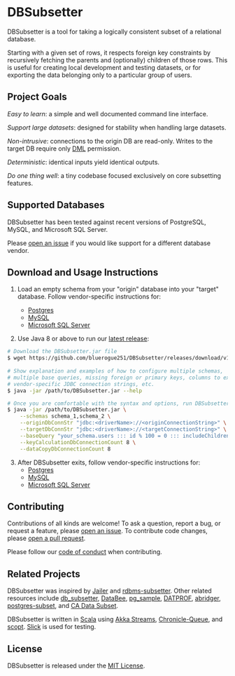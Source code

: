 # DBSubsetter

DBSubsetter is a tool for taking a logically consistent subset of a relational database.

Starting with a given set of rows, it respects foreign key constraints by recursively fetching
the parents and (optionally) children of those rows.
This is useful for creating local development and testing datasets, or for exporting the
data belonging only to a particular group of users.


## Project Goals

_Easy to learn_: a simple and well documented command line interface.

_Support large datasets_: designed for stability when handling large datasets.

_Non-intrusive_: connections to the origin DB are read-only. Writes to the
                 target DB require only [DML](https://stackoverflow.com/a/2578207)
                 permission.

_Deterministic_: identical inputs yield identical outputs.

_Do one thing well_: a tiny codebase focused exclusively on core subsetting features.


## Supported Databases

DBSubsetter has been tested against recent versions of PostgreSQL, MySQL, and Microsoft SQL Server.

Please [open an issue](https://github.com/bluerogue251/DBSubsetter/issues/new)
if you would like support for a different database vendor.


## Download and Usage Instructions

1. Load an empty schema from your "origin" database into your "target" database.
   Follow vendor-specific instructions for:
     * [Postgres](docs/pre_subset_postgres.md)
     * [MySQL](docs/pre_subset_mysql.md)
     * [Microsoft SQL Server](docs/pre_subset_ms_sql_server.md)
 
2. Use Java 8 or above to run our
[latest release](https://github.com/bluerogue251/DBSubsetter/releases/latest):

```bash
# Download the DBSubsetter.jar file
$ wget https://github.com/bluerogue251/DBSubsetter/releases/download/v1.0.0-beta.4/DBSubsetter.jar --output-document /path/to/DBSubsetter.jar
 
# Show explanation and examples of how to configure multiple schemas, 
# multiple base queries, missing foreign or primary keys, columns to exclude,
# vendor-specific JDBC connection strings, etc.
$ java -jar /path/to/DBSubsetter.jar --help

# Once you are comfortable with the syntax and options, run DBSubsetter for real
$ java -jar /path/to/DBSubsetter.jar \
    --schemas schema_1,schema_2 \
    --originDbConnStr "jdbc:<driverName>://<originConnectionString>" \
    --targetDbConnStr "jdbc:<driverName>://<targetConnectionString>" \
    --baseQuery "your_schema.users ::: id % 100 = 0 ::: includeChildren" \
    --keyCalculationDbConnectionCount 8 \
    --dataCopyDbConnectionCount 8
```

3. After DBSubsetter exits, follow vendor-specific instructions for:
    * [Postgres](docs/post_subset_postgres.md)
    * [MySQL](docs/post_subset_mysql.md)
    * [Microsoft SQL Server](docs/post_subset_ms_sql_server.md)


## Contributing

Contributions of all kinds are welcome!
To ask a question, report a bug, or request a feature, please
[open an issue](https://github.com/bluerogue251/DBSubsetter/issues/new).
To contribute code changes, please
[open a pull request](https://github.com/bluerogue251/DBSubsetter/pulls).

Please follow our [code of conduct](CODE_OF_CONDUCT.md) when contributing.


## Related Projects

DBSubsetter was inspired by
[Jailer](http://jailer.sourceforge.net/home.htm) and
[rdbms-subsetter](https://github.com/18F/rdbms-subsetter).
Other related resources include
[db_subsetter](https://github.com/lostapathy/db_subsetter), 
[DataBee](https://www.databee.com/),
[pg_sample](https://github.com/mla/pg_sample),
[DATPROF](http://www.datprof.com/products/datprof-subset/),
[abridger](https://github.com/freewilll/abridger),
[postgres-subset](https://github.com/BeautifulDestinations/postgres-subset), and
[CA Data Subset](https://docops.ca.com/ca-test-data-manager/4-2/en/provisioning-test-data/subset-production-data).

DBSubsetter is written in
[Scala](https://www.scala-lang.org/) using
[Akka Streams](https://doc.akka.io/docs/akka/2.5.8/stream/index.html?language=scala),
[Chronicle-Queue](https://github.com/OpenHFT/Chronicle-Queue), and
[scopt](https://github.com/scopt/scopt).
[Slick](http://slick.lightbend.com/) is used for testing.

## License

DBSubsetter is released under the [MIT License](LICENSE.txt).
